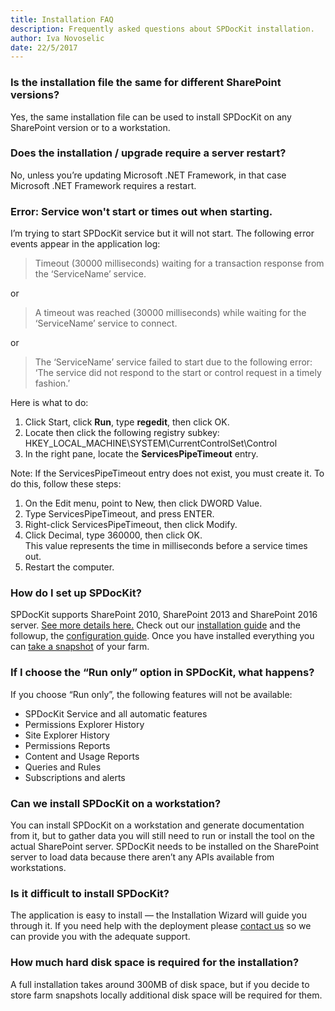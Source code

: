 ```yaml
---
title: Installation FAQ
description: Frequently asked questions about SPDocKit installation.
author: Iva Novoselic
date: 22/5/2017
---
```


### Is the installation file the same for different SharePoint versions?
Yes, the same installation file can be used to install SPDocKit on any SharePoint version or to a workstation.

### Does the installation / upgrade require a server restart? 
No, unless you’re updating Microsoft .NET Framework, in that case Microsoft .NET Framework requires a restart.

### Error: Service won't start or times out when starting. 
I’m trying to start SPDocKit service but it will not start. The following error events appear in the application log:
> Timeout (30000 milliseconds) waiting for a transaction response from the ‘ServiceName’ service.  

or  
>A timeout was reached (30000 milliseconds) while waiting for the ‘ServiceName’ service to connect.  

or  
>The ‘ServiceName’ service failed to start due to the following error:
‘The service did not respond to the start or control request in a timely fashion.’

Here is what to do:

1. Click Start, click __Run__, type __regedit__, then click OK.
1. Locate then click the following registry subkey: HKEY_LOCAL_MACHINE\SYSTEM\CurrentControlSet\Control
1. In the right pane, locate the __ServicesPipeTimeout__ entry.

Note: If the ServicesPipeTimeout entry does not exist, you must create it. To do this, follow these steps:

1. On the Edit menu, point to New, then click DWORD Value.
1. Type ServicesPipeTimeout, and press ENTER.
1. Right-click ServicesPipeTimeout, then click Modify.
1. Click Decimal, type 360000, then click OK.  
This value represents the time in milliseconds before a service times out.
1. Restart the computer.

### How do I set up SPDocKit?

SPDocKit supports SharePoint 2010, SharePoint 2013 and SharePoint 2016 server. [See more details here.](#internal/requirements/system-requirements)
Check out our [installation guide](#internal/installation/installation-guide) and the followup, the [configuration guide](#internal/configuration/configure-spdockit).
Once you have installed everything you can [take a snapshot](#internal/how-to/sharepoint-farm-snapshots/manual-snapshots) of your farm.

### If I choose the “Run only” option in SPDocKit, what happens?
If you choose “Run only”, the following features will not be available:

* SPDocKit Service and all automatic features
* Permissions Explorer History
* Site Explorer History
* Permissions Reports
* Content and Usage Reports
* Queries and Rules
* Subscriptions and alerts

### Can we install SPDocKit on a workstation?

You can install SPDocKit on a workstation and generate documentation from it, but to gather data you will still need to run or install the tool on the actual SharePoint server. SPDocKit needs to be installed on the SharePoint server to load data because there aren’t any APIs available from workstations.

### Is it difficult to install SPDocKit?

The application is easy to install — the Installation Wizard will guide you through it. If you need help with the deployment please [contact us](https://www.spdockit.com/support/contact-us/) so we can provide you with the adequate support.

### How much hard disk space is required for the installation?

A full installation takes around 300MB of disk space, but if you decide to store farm snapshots locally additional disk space will be required for them. 

